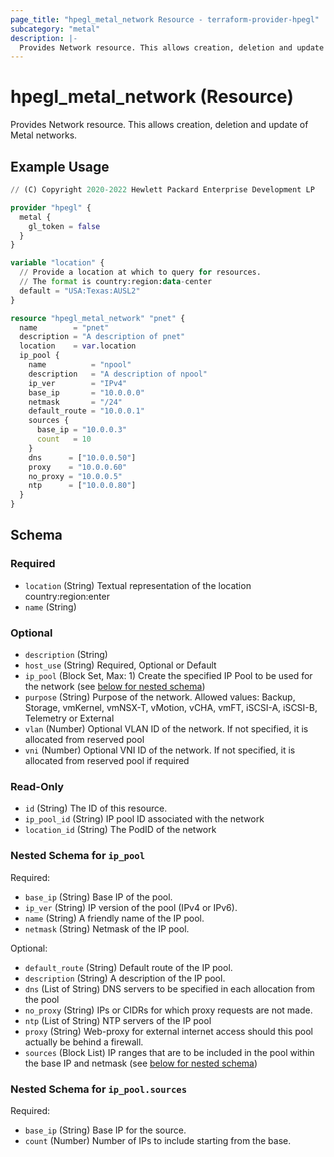 ```yaml
---
page_title: "hpegl_metal_network Resource - terraform-provider-hpegl"
subcategory: "metal"
description: |-
  Provides Network resource. This allows creation, deletion and update of Metal networks.
---
```

# hpegl_metal_network (Resource)

Provides Network resource. This allows creation, deletion and update of Metal networks.

## Example Usage

```terraform
// (C) Copyright 2020-2022 Hewlett Packard Enterprise Development LP

provider "hpegl" {
  metal {
    gl_token = false
  }
}

variable "location" {
  // Provide a location at which to query for resources. 
  // The format is country:region:data-center
  default = "USA:Texas:AUSL2"
}

resource "hpegl_metal_network" "pnet" {
  name        = "pnet"
  description = "A description of pnet"
  location    = var.location
  ip_pool {
    name          = "npool"
    description   = "A description of npool"
    ip_ver        = "IPv4"
    base_ip       = "10.0.0.0"
    netmask       = "/24"
    default_route = "10.0.0.1"
    sources {
      base_ip = "10.0.0.3"
      count   = 10
    }
    dns      = ["10.0.0.50"]
    proxy    = "10.0.0.60"
    no_proxy = "10.0.0.5"
    ntp      = ["10.0.0.80"]
  }
}
```

<!-- schema generated by tfplugindocs -->
## Schema

### Required

- `location` (String) Textual representation of the location country:region:enter
- `name` (String)

### Optional

- `description` (String)
- `host_use` (String) Required, Optional or Default
- `ip_pool` (Block Set, Max: 1) Create the specified IP Pool to be used for the network (see [below for nested schema](#nestedblock--ip_pool))
- `purpose` (String) Purpose of the network. Allowed values: Backup, Storage, vmKernel, vmNSX-T, vMotion, vCHA, vmFT, iSCSI-A, iSCSI-B, Telemetry or External
- `vlan` (Number) Optional VLAN ID of the network. If not specified, it is allocated from reserved pool
- `vni` (Number) Optional VNI ID of the network. If not specified, it is allocated from reserved pool if required

### Read-Only

- `id` (String) The ID of this resource.
- `ip_pool_id` (String) IP pool ID associated with the network
- `location_id` (String) The PodID of the network

<a id="nestedblock--ip_pool"></a>
### Nested Schema for `ip_pool`

Required:

- `base_ip` (String) Base IP of the pool.
- `ip_ver` (String) IP version of the pool (IPv4 or IPv6).
- `name` (String) A friendly name of the IP pool.
- `netmask` (String) Netmask of the IP pool.

Optional:

- `default_route` (String) Default route of the IP pool.
- `description` (String) A description of the IP pool.
- `dns` (List of String) DNS servers to be specified in each allocation from the pool
- `no_proxy` (String) IPs or CIDRs for which proxy requests are not made.
- `ntp` (List of String) NTP servers of the IP pool
- `proxy` (String) Web-proxy for external internet access should this pool actually be behind a firewall.
- `sources` (Block List) IP ranges that are to be included in the pool within the base IP and netmask (see [below for nested schema](#nestedblock--ip_pool--sources))

<a id="nestedblock--ip_pool--sources"></a>
### Nested Schema for `ip_pool.sources`

Required:

- `base_ip` (String) Base IP for the source.
- `count` (Number) Number of IPs to include starting from the base.


